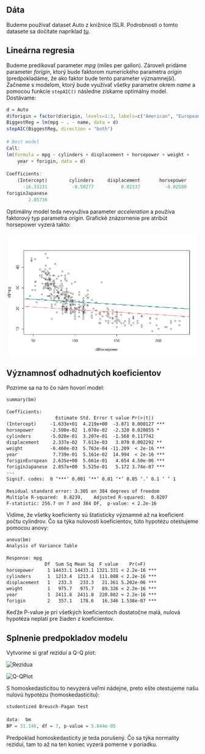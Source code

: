 ## Dáta

Budeme používať dataset Auto z knižnice ISLR. Podrobnosti o tomto datasete sa dočítate napríklad [tu](https://rdrr.io/cran/ISLR/man/Auto.html).

## Lineárna regresia

Budeme predikovať parameter *mpg* (miles per gallon). Zároveň pridáme parameter *forigin*, ktorý bude faktorom numerického parametra *origin* (predpokladáme, že ako faktor bude tento parameter významnejší). Začneme s modelom, ktorý bude využívať všetky parametre okrem *name* a pomocou funkcie `stepAIC()` následne získame optimálny model. Dostávame:

```R
d = Auto
d$forigin = factor(d$origin, levels=1:3, labels=c("American", "European", "Japanese"))
BiggestReg = lm(mpg ~ . - name, data = d)
stepAIC(BiggestReg, direction = "both")

# Best model
Call:
lm(formula = mpg ~ cylinders + displacement + horsepower + weight + 
    year + forigin, data = d)

Coefficients:
    (Intercept)        cylinders     displacement       horsepower           weight             year  foriginEuropean  
      -16.33231         -0.50277          0.02337         -0.02500         -0.00646          0.77388          2.63452  
foriginJapanese  
        2.85736
```

Optimálny model teda nevyužíva parameter *acceleration* a používa faktorový typ parametra *origin*. Grafické znázornenie pre atribút horsepower vyzerá takto:

![Reg](Pictures/E05P01.png)

## Významnosť odhadnutých koeficientov

Pozrime sa na to čo nám hovorí model:
```
summary(bm)

Coefficients:
                  Estimate Std. Error t value Pr(>|t|)    
(Intercept)     -1.633e+01  4.219e+00  -3.871 0.000127 ***
horsepower      -2.500e-02  1.078e-02  -2.320 0.020855 *  
cylinders       -5.028e-01  3.207e-01  -1.568 0.117742    
displacement     2.337e-02  7.613e-03   3.070 0.002292 ** 
weight          -6.460e-03  5.763e-04 -11.209  < 2e-16 ***
year             7.739e-01  5.161e-02  14.994  < 2e-16 ***
foriginEuropean  2.635e+00  5.661e-01   4.654 4.50e-06 ***
foriginJapanese  2.857e+00  5.525e-01   5.172 3.74e-07 ***
---
Signif. codes:  0 ‘***’ 0.001 ‘**’ 0.01 ‘*’ 0.05 ‘.’ 0.1 ‘ ’ 1

Residual standard error: 3.305 on 384 degrees of freedom
Multiple R-squared:  0.8239,	Adjusted R-squared:  0.8207 
F-statistic: 256.7 on 7 and 384 DF,  p-value: < 2.2e-16

```

Vidíme, že všetky koeficienty sú štatisticky významné až na koeficient počtu cylindrov. Čo sa týka nulovosti koeficientov, túto hypotézu otestujeme pomocou anovy:

```
anova(bm)
Analysis of Variance Table

Response: mpg
              Df  Sum Sq Mean Sq  F value    Pr(>F)    
horsepower     1 14433.1 14433.1 1321.331 < 2.2e-16 ***
cylinders      1  1213.4  1213.4  111.088 < 2.2e-16 ***
displacement   1   233.3   233.3   21.361 5.202e-06 ***
weight         1   975.7   975.7   89.326 < 2.2e-16 ***
year           1  2411.8  2411.8  220.802 < 2.2e-16 ***
forigin        2   357.1   178.6   16.346 1.538e-07 ***
```

Keďže P-value je pri všetkých koeficientoch dostatočne malá, nulová hypotéza neplatí pre žiaden z koeficientov.

## Splnenie predpokladov modelu

Vytvorme si graf reziduí a Q-Q plot:

![Rezidua](Pictures/E01P02.png)

![Q-QPlot](Pictures/E01P03.png)

S homoskedasticitou to nevyzerá veľmi nádejne, preto ešte otestujeme našu nulovú hypotézu (homoskedasticitu):

```R
studentized Breusch-Pagan test

data:  bm
BP = 31.146, df = 7, p-value = 5.844e-05
```

Predpoklad homoskedasticity je teda porušený. Čo sa týka normality reziduí, tam to až na ten koniec vyzerá pomerne v poriadku.
